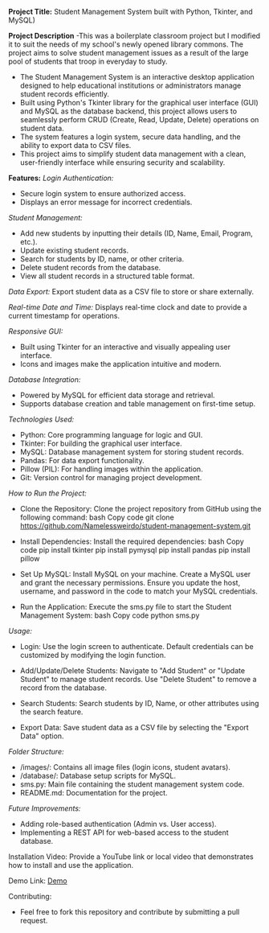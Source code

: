 **Project Title:**
Student Management System built with Python, Tkinter, and MySQL)

**Project Description**
-This was a boilerplate classroom project but I modified it to suit the needs of my school's newly opened library commons. The project aims to solve student management issues as a result of the large pool of students that troop in everyday to study. 
- The Student Management System is an interactive desktop application designed to help educational institutions or administrators manage student records efficiently.
- Built using Python's Tkinter library for the graphical user interface (GUI) and MySQL as the database backend, this project allows users to seamlessly
perform CRUD (Create, Read, Update, Delete) operations on student data. 
- The system features a login system, secure data handling, and the ability to export data to CSV files. 
- This project aims to simplify student data management with a clean, user-friendly interface while ensuring security and scalability.

**Features:**
*Login Authentication:*
- Secure login system to ensure authorized access.
- Displays an error message for incorrect credentials.

*Student Management:*
- Add new students by inputting their details (ID, Name, Email, Program, etc.).
- Update existing student records.
- Search for students by ID, name, or other criteria.
- Delete student records from the database.
- View all student records in a structured table format.

*Data Export:*
Export student data as a CSV file to store or share externally.

*Real-time Date and Time:*
Displays real-time clock and date to provide a current timestamp for operations.

*Responsive GUI:*
- Built using Tkinter for an interactive and visually appealing user interface.
- Icons and images make the application intuitive and modern.

*Database Integration:*
- Powered by MySQL for efficient data storage and retrieval.
- Supports database creation and table management on first-time setup.

*Technologies Used:*
- Python: Core programming language for logic and GUI.
- Tkinter: For building the graphical user interface.
- MySQL: Database management system for storing student records.
- Pandas: For data export functionality.
- Pillow (PIL): For handling images within the application.
- Git: Version control for managing project development.

*How to Run the Project:*
- Clone the Repository: Clone the project repository from GitHub using the following command:
bash
Copy code
git clone https://github.com/Namelessweirdo/student-management-system.git
- Install Dependencies: Install the required dependencies:
bash
Copy code
pip install tkinter
pip install pymysql
pip install pandas
pip install pillow

- Set Up MySQL:
Install MySQL on your machine.
Create a MySQL user and grant the necessary permissions.
Ensure you update the host, username, and password in the code to match your MySQL credentials.

- Run the Application: Execute the sms.py file to start the Student Management System:
bash
Copy code
python sms.py

*Usage:*
- Login:
Use the login screen to authenticate.
Default credentials can be customized by modifying the login function.

- Add/Update/Delete Students:
Navigate to "Add Student" or "Update Student" to manage student records.
Use "Delete Student" to remove a record from the database.

- Search Students:
Search students by ID, Name, or other attributes using the search feature.

- Export Data:
Save student data as a CSV file by selecting the "Export Data" option.

*Folder Structure:*
- /images/: Contains all image files (login icons, student avatars).
- /database/: Database setup scripts for MySQL.
- sms.py: Main file containing the student management system code.
- README.md: Documentation for the project.

*Future Improvements:*
- Adding role-based authentication (Admin vs. User access).
- Implementing a REST API for web-based access to the student database.

Installation Video:
Provide a YouTube link or local video that demonstrates how to install and use the application.

Demo Link:
[Demo](https://vimeo.com/1015737269?share=copy#t=0)

Contributing:
- Feel free to fork this repository and contribute by submitting a pull request.


